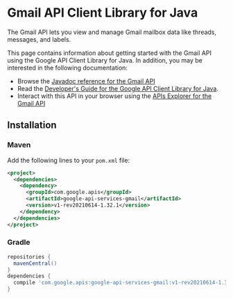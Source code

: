 # Gmail API Client Library for Java

The Gmail API lets you view and manage Gmail mailbox data like threads, messages, and labels.

This page contains information about getting started with the Gmail API
using the Google API Client Library for Java. In addition, you may be interested
in the following documentation:

* Browse the [Javadoc reference for the Gmail API][javadoc]
* Read the [Developer's Guide for the Google API Client Library for Java][google-api-client].
* Interact with this API in your browser using the [APIs Explorer for the Gmail API][api-explorer]

## Installation

### Maven

Add the following lines to your `pom.xml` file:

```xml
<project>
  <dependencies>
    <dependency>
      <groupId>com.google.apis</groupId>
      <artifactId>google-api-services-gmail</artifactId>
      <version>v1-rev20210614-1.32.1</version>
    </dependency>
  </dependencies>
</project>
```

### Gradle

```gradle
repositories {
  mavenCentral()
}
dependencies {
  compile 'com.google.apis:google-api-services-gmail:v1-rev20210614-1.32.1'
}
```

[javadoc]: https://googleapis.dev/java/google-api-services-gmail/latest/index.html
[google-api-client]: https://github.com/googleapis/google-api-java-client/
[api-explorer]: https://developers.google.com/apis-explorer/#p/gmail/v1/
